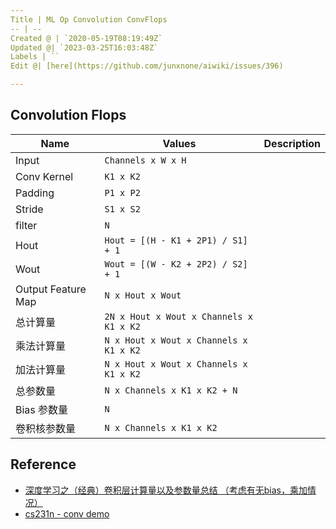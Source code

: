 ```yaml
---
Title | ML Op Convolution ConvFlops
-- | --
Created @ | `2020-05-19T08:19:49Z`
Updated @| `2023-03-25T16:03:48Z`
Labels | ``
Edit @| [here](https://github.com/junxnone/aiwiki/issues/396)

---
```


## Convolution Flops

Name | Values | Description
-- | -- | --
Input | `Channels x W x H`
Conv Kernel | `K1 x K2`
Padding | `P1 x P2`
Stride | `S1 x S2`
filter | `N`
Hout |  `Hout = [(H - K1 + 2P1) / S1] + 1`
Wout | `Wout = [(W - K2 + 2P2) / S2] + 1`
Output Feature Map | `N x Hout x Wout`
总计算量 | `2N x Hout x Wout x Channels x K1 x K2`
乘法计算量 | `N x Hout x Wout x Channels x K1 x K2`
加法计算量 | `N x Hout x Wout x Channels x K1 x K2`
总参数量 | `N x Channels x K1 x K2 + N`
Bias 参数量 | `N`
卷积核参数量 | `N x Channels x K1 x K2`


## Reference

- [深度学习之（经典）卷积层计算量以及参数量总结 （考虑有无bias，乘加情况）](https://www.cnblogs.com/qinduanyinghua/p/11302618.html)
- [cs231n - conv demo](https://cs231n.github.io/assets/conv-demo/index.html)

